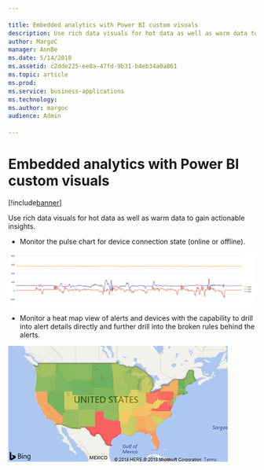 ```yaml
---

title: Embedded analytics with Power BI custom visuals
description: Use rich data visuals for hot data as well as warm data to gain actionable insights.
author: MargoC
manager: AnnBe
ms.date: 5/14/2018
ms.assetid: c2dde225-ee8a-47fd-9b31-b4eb34a0a861
ms.topic: article
ms.prod: 
ms.service: business-applications
ms.technology: 
ms.author: margoc
audience: Admin

---
```

#  Embedded analytics with Power BI custom visuals 


[!include[banner](../../../../includes/banner.md)]

Use rich data visuals for hot data as well as warm data to gain actionable
insights.

-   Monitor the pulse chart for device connection state (online or offline).

![](media/embedded-analytics-power-bi-custom-visuals-1.png "")
<!-- picture -->


-   Monitor a heat map view of alerts and devices with the capability to drill
    into alert details directly and further drill into the broken rules behind
    the alerts.

![](media/embedded-analytics-power-bi-custom-visuals-2.png "")
<!-- picture -->

